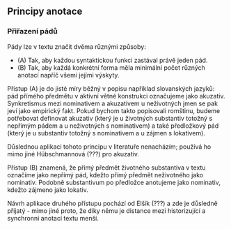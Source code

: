 
## Principy anotace

### Přiřazení pádů

Pády lze v textu značit dvěma různými způsoby:
  - (A) Tak, aby každou syntaktickou funkci zastával právě jeden pád.
  - (B) Tak, aby každá konkrétní forma měla minimální počet různých anotací napříč všemi jejími výskyty.

Přístup (A) je do jisté míry běžný v popisu například slovanských jazyků: pád přímého předmětu v aktivní
větné konstrukci označujeme jako akuzativ. Synkretismus mezi nominativem a akuzativem u neživotných jmen
se pak jeví jako empirický fakt. Pokud bychom takto popisovali romštinu, budeme potřebovat definovat
akuzativ (který je u životných substantiv totožný s nepřímým pádem a u neživotných s nominativem)
a také předložkový pád (který je u substantiv totožný s nominativem a u zájmen s lokativem).

Důslednou aplikaci tohoto principu v literatuře nenacházím; používá ho mimo jiné Hübschmannová (???) pro
akuzativ.

Přístup (B) znamená, že přímý předmět životného substantiva v textu označíme jako nepřímý pád, kdežto
přímý předmět neživotného jako nominativ. Podobně substantivum po předložce anotujeme jako nominativ,
kdežto zájmeno jako lokativ.

Návrh aplikace druhého přístupu pochází od Elšík (???) a zde je důsledně přijatý - mimo jiné proto, že
díky němu je distance mezi historizující a synchronní anotací textu menší.